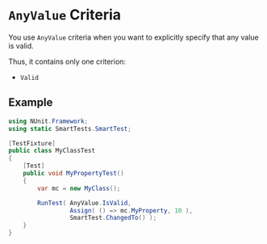 # `AnyValue` Criteria

You use `AnyValue` criteria when you want to explicitly specify that any value is valid.

Thus, it contains only one criterion:

* `Valid`

## Example

```C#
using NUnit.Framework;
using static SmartTests.SmartTest;

[TestFixture]
public class MyClassTest
{
    [Test]
    public void MyPropertyTest()
    {
        var mc = new MyClass();

        RunTest( AnyValue.IsValid,
                 Assign( () => mc.MyProperty, 10 ),
                 SmartTest.ChangedTo() );
    }
}
```